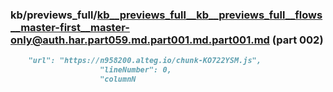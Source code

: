 ### kb/previews_full/kb__previews_full__kb__previews_full__flows__master-first__master-only@auth.har.part059.md.part001.md.part001.md (part 002)

```md
    "url": "https://n958200.alteg.io/chunk-KO722YSM.js",
                    "lineNumber": 0,
                    "columnN
```

```
